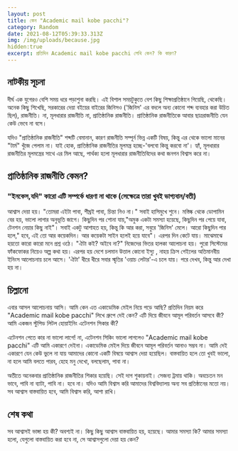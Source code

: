 ```yaml
---
layout: post
title: কেন "Academic mail kobe pacchi"?
category: Random
date: 2021-08-12T05:39:33.313Z
img: /img/uploads/because.jpg
hidden:true
excerpt: প্রতিদিন Academic mail kobe pacchi লেখি কেন? কি কারণ?
---
```

## নাটকীয় সূচনা



দীর্ঘ এক যুগেরও বেশি সময় ধরে পড়াশুনা করছি।  এই বিশাল সময়টুকুতে বেশ কিছু শিক্ষাপ্রতিষ্ঠানে গিয়েছি, থেকেছি। অনেক কিছু শিখেছি, সরকারের দেয়া বইয়ের বাইরের জিনিসও ('জিনিস' এর বদলে অন্য কোনো শব্দ ব্যবহার করা উচিত ছিল), রাজনীতি। না, মূলধারার রাজনীতি না, প্রাতিষ্ঠানিক রাজনীতি। প্রাতিষ্ঠানিক রাজনীতিকে আবার ছাত্ররাজনীতি যেন কেউ ভেবে না বসে। 

যদিও "প্রাতিষ্ঠানিক রাজনীতি" শব্দটি বেমানান, কারণ রাজনীতি সম্পূর্ন ভিন্ন একটি বিষয়, কিন্তু এর থেকে ভালো মানের "টার্ম" খুঁজে পেলাম না। 
যাই হোক, প্রাতিষ্ঠানিক রাজনীতির মূলমন্ত্র হচ্ছে-'বলবো কিন্তু করবো না'। হ্যাঁ, মূলধারার রাজনীতির মূলমন্ত্রের সাথে এর মিল আছে, পার্থক্য হলো মূলধারার রাজনীতিবিদের কথা জনগন বিশ্বাস করে না।  





## প্রাতিষ্ঠানিক রাজনীতি কেমন?

### "ইনকেস,যদি" কারো এটি সম্পর্কে ধারণা না থাকে (সেক্ষেত্রে তারা খুবই ভাগ্যবান/বতী)



আশ্বাস দেয়া হয়। "তোমরা এইটা পাবা, শীঘ্রই পাবা, চিন্তা নিও না।" সবাই হাসিমুখে শুনে। মস্তিষ্ক থেকে ডোপামিন বের হয়, ভালো লাগার অনুভূতি জাগে। কিছুদিন পর শোনা যায়,"অমুক একটা সমস্যা হয়েছে, কিছুদিন পর পেয়ে যাবা, টেনশন নেয়ার কিছু নাই"। সবাই একটু আশাহত হয়, কিন্তু কি আর করা, সবুরে 'জিনিস' মেলে। আরো কিছুদিন পার হলে," হবে, এই তো আর কয়েকদিন। আর কয়েকটা সাইন হলেই হয়ে যাবে"। এরপর দিন কেটে যায়। মাঝেমাঝে হয়তো কারো কারো মনে প্রশ্ন ওঠে। "ঐটা কই? অইবে না?" নিজেদের ভিতর হালকা আলোচনা হয়। পুরো সিস্টেমের ফাঁকফোকর নিয়েও অল্প কথা হয়। এরপর হয় দেশে চলমান উত্তাল কোনো ইস্যু , নাহয় ক্রিস গেইলের অতিমানবীয় ইনিংস আলোচনায় চলে আসে। 'ঐটা' ধীরে ধীরে  সবার স্মৃতির 'ওয়াচ লেটার'-এ চলে যায়। পরে দেখব, কিন্তু আর দেখা হয় না।




## চিল্লানো 



এবার আসল আলোচনায় আসি।  আমি কেন এত একাডেমিক মেইল নিয়ে পড়ে আছি? প্রতিদিন নিয়ম করে "Academic mail kobe pacchi" লিখে গ্রুপে দেই কেন? এটি দিয়ে জীবনে আমূল পরিবর্তন আসবে কী? আমি একজন স্টুপিড লিটল হোয়াইনিং এটেনশন সিকার কী?


এটেনশন পেতে কার না ভালো লাগে! না, এটেনশন সিকিং ভালো লাগলেও "Academic mail kobe pacchi" এটি আমি একারণে দেইনা। একাডেমিক মেইল দিয়ে জীবনে আমূল পরিবর্তন আনাও সম্ভব না। 
আমি দেই একারণে যেন কেউ ভুলে না যায় আমাদের কোনো একটি বিষয়ে আশ্বাস দেয়া হয়েছিল। বাস্তবায়িত হলে তো খুবই ভালো, না হলে আমি বলতে পারব, হেহে মনু দেখো, বলছেলাম, পাবা না। 


অতীতে অনেকবার প্রাতিষ্ঠানিক রাজনীতির শিকার হয়েছি। সেই দাগ শুকায়নাই। সেজন্য ট্রমায় থাকি। অবচেতন মন ভাবে, পাবি না ব্যাটা, পাবি না। হবে না। 
যদিও আমি বিশ্বাস করি আমাদের বিশ্ববিদ্যালয় অন্য সব প্রতিষ্ঠানের মতো নয়। সব আশ্বাস বাস্তবায়িত হবে, আমি বিশ্বাস করি, আশা রাখি।



## শেষ কথা
সব আশ্বাসই ভাঙ্গা হয় কী? অবশ্যই না। কিছু কিছু আশ্বাস বাস্তবায়িত হয়, হয়েছে।
আমার সমস্যা কি? আমার সমস্যা হলো, যেগুলো বাস্তবায়িত করা হবে না, সে আশ্বাসগুলো দেয়া হয় কেন?











